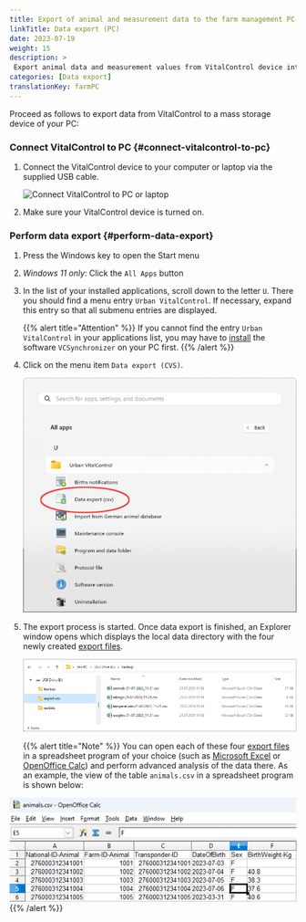 ```yaml
---
title: Export of animal and measurement data to the farm management PC
linkTitle: Data export (PC)
date: 2023-07-19
weight: 15
description: >
 Export animal data and measurement values from VitalControl device into several CVS files
categories: [Data export]
translationKey: farmPC
---
```

Proceed as follows to export data from VitalControl to a mass storage device of your PC:

### Connect VitalControl to PC {#connect-vitalcontrol-to-pc}

1. Connect the VitalControl device to your computer or laptop via the supplied USB cable.

   ![Connect VitalControl to PC or laptop](/images/synchronisation/connect-to-pc.svg "Connect VitalControl to PC")

1. Make sure your VitalControl device is turned on.

### Perform data export {#perform-data-export}

1. Press the Windows key to open the Start menu

1. *Windows 11 only*: Click the `All Apps` button

1. In the list of your installed applications, scroll down to the letter `U`. There you should find a menu entry `Urban VitalControl`. If necessary, expand this entry so that all submenu entries are displayed.

   {{% alert title="Attention" %}}
If you cannot find the entry `Urban VitalControl` in your applications list, you may have to [install](../vcsynchronizer/installation/) the software `VCSynchronizer` on your PC first.
   {{% /alert %}}

1. Click on the menu item `Data export (CVS)`.

   ![Windows Start menu, menu entry for Urban VitalControl (VCSynchronizer)](../vcsynchronizer/images/data-export/data-export.png "Windows start menu, VitalControl")

1. The export process is started. Once data export is finished, an Explorer window opens which displays the local data directory with the four newly created [export files](../../data-export/export-files/).

   ![Local data directory with export files](../../data-export/images/export-files.png "Export files, locally stored")

   {{% alert title="Note" %}}
  You can open each of these four [export files](../../data-export/export-files/) in a spreadsheet program of your choice (such as [Microsoft Excel](https://products.office.com/excel) or [OpenOffice Calc](https://www.openoffice.org/)) and perform advanced analysis of the data there. As an example, the view of the table `animals.csv` in a spreadsheet program is shown below:

  ![Exported animal data table opened in a spreadsheet software](../../data-export/images/animals.png "Spreadsheet software with animal data")
   {{% /alert %}}
